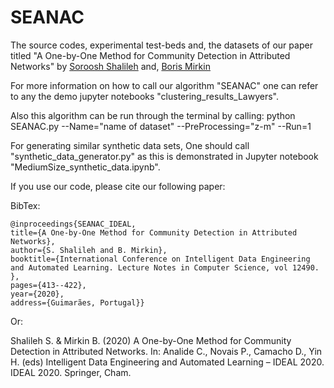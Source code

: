 # SEANAC

The source codes, experimental test-beds and, the datasets of our paper titled 
"A One-by-One Method for Community Detection in Attributed Networks"
by [Soroosh Shalileh](https://www.hse.ru/en/org/persons/316426865) and, [Boris Mirkin](https://www.hse.ru/en/staff/bmirkin)


For more information on how to call our algorithm "SEANAC" one can 
refer to any the demo jupyter notebooks "clustering_results_Lawyers". 

Also this algorithm can be run through the terminal by calling:
  python SEANAC.py --Name="name of dataset" --PreProcessing="z-m" --Run=1 


For generating similar synthetic data sets, One should call "synthetic_data_generator.py" as 
this is demonstrated in Jupyter notebook "MediumSize_synthetic_data.ipynb".



If you use our code, please cite our following paper:

BibTex:

    @inproceedings{SEANAC_IDEAL,
    title={A One-by-One Method for Community Detection in Attributed Networks},
    author={S. Shalileh and B. Mirkin},
    booktitle={International Conference on Intelligent Data Engineering and Automated Learning. Lecture Notes in Computer Science, vol 12490. },
    pages={413--422},
    year={2020},
    address={Guimarães, Portugal}}
    
Or:


Shalileh S. & Mirkin B. (2020) A One-by-One Method for Community Detection in Attributed Networks. In: Analide C., Novais P., Camacho D., Yin H. (eds) Intelligent Data Engineering and Automated Learning – IDEAL 2020. IDEAL 2020. Springer, Cham. 
